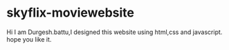    # skyflix-moviewebsite

Hi I am Durgesh.battu,I designed this website using html,css and javascript.
hope you like it.


